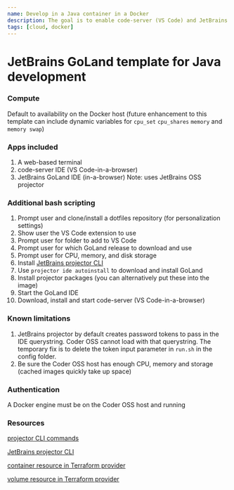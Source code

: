 ```yaml
---
name: Develop in a Java container in a Docker
description: The goal is to enable code-server (VS Code) and JetBrains GoLand
tags: [cloud, docker]
---
```


# JetBrains GoLand template for Java development

### Compute
Default to availability on the Docker host 
(future enhancement to this template can include dynamic variables for `cpu_set` `cpu_shares` `memory` and `memory swap`)

### Apps included
1. A web-based terminal
1. code-server IDE (VS Code-in-a-browser)
1. JetBrains GoLand IDE (in-a-browser) Note: uses JetBrains OSS projector

### Additional bash scripting
1. Prompt user and clone/install a dotfiles repository (for personalization settings)
1. Show user the VS Code extension to use
1. Prompt user for folder to add to VS Code
1. Prompt user for which GoLand release to download and use
1. Prompt user for CPU, memory, and disk storage
1. Install [JetBrains projector CLI](https://github.com/JetBrains/projector-installer#Installation)
1. Use `projector ide autoinstall` to download and install GoLand
1. Install projector packages (you can alternatively put these into the image)
1. Start the GoLand IDE
1. Download, install and start code-server (VS Code-in-a-browser)

### Known limitations
1. JetBrains projector by default creates password tokens to pass in the IDE querystring. Coder OSS cannot load with that querystring. The temporary fix is to delete the token input parameter in `run.sh` in the config folder.
1. Be sure the Coder OSS host has enough CPU, memory and storage (cached images quickly take up space)

### Authentication

A Docker engine must be on the Coder OSS host and running

### Resources
[projector CLI commands](https://github.com/JetBrains/projector-installer/blob/master/COMMANDS.md)

[JetBrains projector CLI](https://github.com/JetBrains/projector-installer#Installation)

[container resource in Terraform provider](https://registry.terraform.io/providers/kreuzwerker/docker/latest/docs/resources/container)

[volume resource in Terraform provider](https://registry.terraform.io/providers/kreuzwerker/docker/latest/docs/resources/volume)